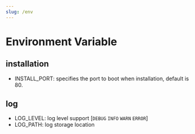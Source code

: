 ```yaml
---
slug: /env
---
```


# Environment Variable

## installation

- INSTALL_PORT: specifies the port to boot when installation, default is 80.

## log

- LOG_LEVEL: log level support [`DEBUG`  `INFO`  `WARN`  `ERROR`]
- LOG_PATH: log storage location

